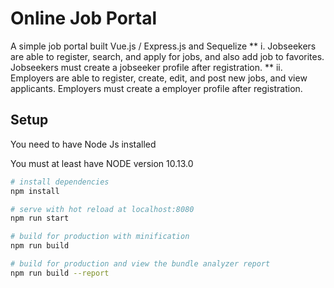 # Online Job Portal
A simple job portal built Vue.js / Express.js and Sequelize
  ** i. Jobseekers are able to register, search, and apply for jobs, and also add job to favorites. Jobseekers must create a jobseeker profile after registration.
  ** ii. Employers are able to register, create, edit, and post new jobs, and view applicants. Employers must create a employer profile after registration.
## Setup
You need to have Node Js installed

You must at least have NODE version 10.13.0
``` bash
# install dependencies
npm install

# serve with hot reload at localhost:8080
npm run start

# build for production with minification
npm run build

# build for production and view the bundle analyzer report
npm run build --report
```
